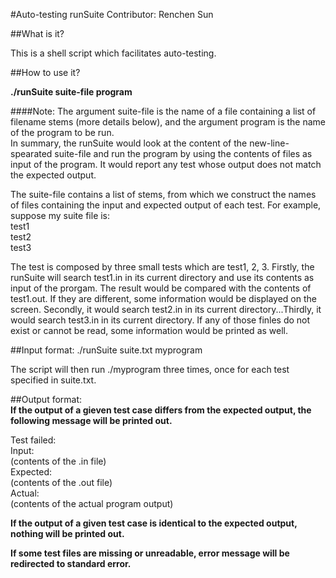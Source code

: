 #Auto-testing runSuite
Contributor: Renchen Sun

##What is it?

This is a shell script which facilitates auto-testing.     

##How to use it?

**./runSuite suite-file program**

####Note: The argument suite-file is the name of a file containing a list of filename stems (more details below), and the argument program is the name of the program to be run.     
In summary, the runSuite would look at the content of the new-line-spearated suite-file	and run the program by using the contents of files as input of the program. It would report any test whose output does not match the expected output.      

The suite-file contains a list of stems, from which we construct the names of files containing the input and expected output of each test. For example, suppose my suite file is:     
 test1     
 test2     
 test3     

The test is composed by three small tests which are test1, 2, 3. Firstly, the runSuite will search test1.in in its current directory and use its contents as input of the prorgam. The result would be compared with the contents of test1.out. If they are different, some information would be displayed on the screen. Secondly, it would search test2.in in its current directory...Thirdly, it would search test3.in in its current directory. If any of those finles do not exist or cannot be read, some information would be printed as well.      

##Input format:
./runSuite suite.txt myprogram     

The script will then run ./myprogram three times, once for each test specified in suite.txt.     

##Output format:     
**If the output of a gieven test case differs from the expected output, the following message will be printed out.**

Test failed:     
Input:     
(contents of the .in file)     
Expected:     
(contents of the .out file)     
Actual:     
(contents of the actual program output)       

**If the output of a given test case is identical to the expected output, nothing will be printed out.**

**If some test files are missing or unreadable, error message will be redirected to standard error.**
